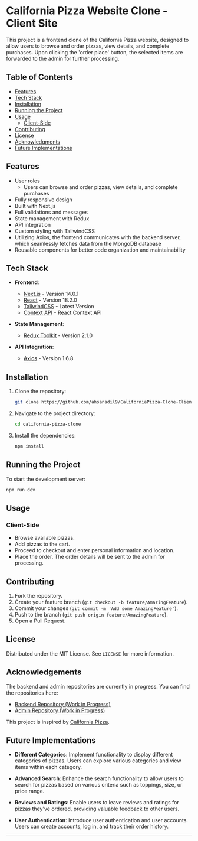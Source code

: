 # California Pizza Website Clone - Client Site
This project is a frontend clone of the California Pizza website, designed to allow users to browse and order pizzas, view details, and complete purchases. Upon clicking the 'order place' button, the selected items are forwarded to the admin for further processing.

## Table of Contents
- [Features](#features)
- [Tech Stack](#tech-stack)
- [Installation](#installation)
- [Running the Project](#running-the-project)
- [Usage](#usage)
  - [Client-Side](#client-side)
- [Contributing](#contributing)
- [License](#license)
- [Acknowledgments](#acknowledgments)
- [Future Implementations](#future-implementations)

## Features
- User roles
  - Users can browse and order pizzas, view details, and complete purchases
- Fully responsive design
- Built with Next.js
- Full validations and messages
- State management with Redux
- API integration
- Custom styling with TailwindCSS
- Utilizing Axios, the frontend communicates with the backend server, which seamlessly fetches data from the MongoDB database
- Reusable components for better code organization and maintainability

## Tech Stack
- **Frontend**:
  - [Next.js](https://nextjs.org/) - Version 14.0.1
  - [React](https://reactjs.org/) - Version 18.2.0
  - [TailwindCSS](https://tailwindcss.com/) - Latest Version
  - [Context API](https://reactjs.org/docs/context.html) - React Context API
  
- **State Management**:
  - [Redux Toolkit](https://redux-toolkit.js.org/) - Version 2.1.0

- **API Integration**:
  - [Axios](https://axios-http.com/) - Version 1.6.8

## Installation
1. Clone the repository:
   ```bash
   git clone https://github.com/ahsanadil9/CaliforniaPizza-Clone-Client.git
   ```
2. Navigate to the project directory:
   ```bash
   cd california-pizza-clone
   ```
3. Install the dependencies:
   ```bash
   npm install

## Running the Project
To start the development server:
```bash
npm run dev
```

## Usage

### Client-Side
- Browse available pizzas.
- Add pizzas to the cart.
- Proceed to checkout and enter personal information and location.
- Place the order. The order details will be sent to the admin for processing.

## Contributing
1. Fork the repository.
2. Create your feature branch (`git checkout -b feature/AmazingFeature`).
3. Commit your changes (`git commit -m 'Add some AmazingFeature'`).
4. Push to the branch (`git push origin feature/AmazingFeature`).
5. Open a Pull Request.

## License
Distributed under the MIT License. See `LICENSE` for more information.

## Acknowledgements
The backend and admin repositories are currently in progress. You can find the repositories here:
- [Backend Repository (Work in Progress)](https://github.com/ahsanadil9/CaliforniaPizza-Clone-Backend)
- [Admin Repository (Work in Progress)](https://github.com/ahsanadil9/CaliforniaPizza-Clone-Admin)

This project is inspired by [California Pizza](https://www.californiapizza.com).

## Future Implementations

- **Different Categories**: Implement functionality to display different categories of pizzas. Users can explore various categories and view items within each category.

- **Advanced Search**: Enhance the search functionality to allow users to search for pizzas based on various criteria such as toppings, size, or price range.

- **Reviews and Ratings**: Enable users to leave reviews and ratings for pizzas they've ordered, providing valuable feedback to other users.

- **User Authentication**: Introduce user authentication and user accounts. Users can create accounts, log in, and track their order history.

---
